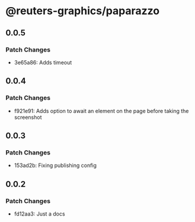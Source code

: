 # @reuters-graphics/paparazzo

## 0.0.5

### Patch Changes

- 3e65a86: Adds timeout

## 0.0.4

### Patch Changes

- f921e91: Adds option to await an element on the page before taking the screenshot

## 0.0.3

### Patch Changes

- 153ad2b: Fixing publishing config

## 0.0.2

### Patch Changes

- fd12aa3: Just a docs
